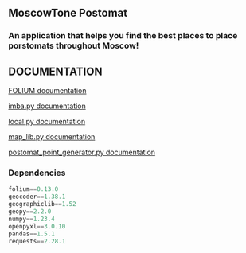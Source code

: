 ## MoscowTone Postomat

### An application that helps you find the best places to place porstomats throughout Moscow!


## DOCUMENTATION

<a href="folium.md" target="_blank">FOLIUM documentation</a>

<a href="imba.md" target="_blank">imba.py documentation</a>

<a href="local.md" target="_blank">local.py documentation</a>

<a href="map_lib.md" target="_blank">map_lib.py documentation</a>

<a href="postomat_point_generator.md" target="_blank">postomat_point_generator.py documentation</a>

### Dependencies

```python
folium==0.13.0
geocoder==1.38.1
geographiclib==1.52
geopy==2.2.0
numpy==1.23.4
openpyxl==3.0.10
pandas==1.5.1
requests==2.28.1
```